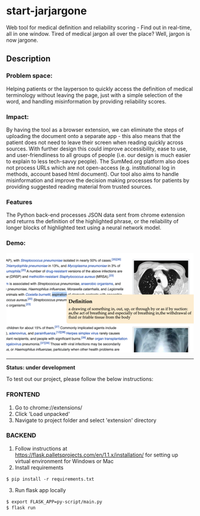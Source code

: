 # start-jarjargone
Web tool for medical definition and reliability scoring - Find out in real-time, all in one window.
Tired of medical jargon all over the place? Well, jargon is now jargone.

## Description
### Problem space: 
Helping patients or the layperson to quickly access the definition of medical terminology without leaving the page, just with a simple selection of the word, and handling misinformation by providing reliability scores.

### Impact: 
By having the tool as a browser extension, we can eliminate the steps of uploading the document onto a separate app - this also means that the patient does not need to leave their screen when reading quickly across sources. With further design this could improve accessibility,  ease to use, and user-friendliness to all groups of people (i.e. our design is much easier to explain to less tech-savvy people). The SumMed.org platform also does not process URLs which are not open-access (e.g. institutional log in methods, account based html document). Our tool also aims to handle misinformation and improve the decision making processes for patients by providing suggested reading material from trusted sources.

### Features
The Python back-end processes JSON data sent from chrome extension and returns the definition of the highlighted phrase, or the reliability of longer blocks of highlighted text using a neural network model.

### Demo:
<img src="demo/demo1.png" alt="drawing" width="650"/>

---
**Status: under development** 

To test out our project, please follow the below instructions:
### FRONTEND 
1. Go to chrome://extensions/
2. Click 'Load unpacked'
3. Navigate to project folder and select 'extension' directory

### BACKEND 
1. Follow instructions at https://flask.palletsprojects.com/en/1.1.x/installation/ for setting up virtual environment for Windows or Mac
2. Install requirements
```
$ pip install -r requirements.txt
```
3. Run flask app locally
```
$ export FLASK_APP=py-script/main.py
$ flask run
```

